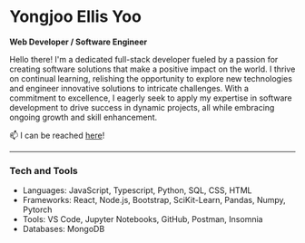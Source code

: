 # Yongjoo Ellis Yoo
**Web Developer / Software Engineer**

Hello there! I'm a dedicated full-stack developer fueled by a passion for creating software solutions that make a positive impact on the world. I thrive on continual learning, relishing the opportunity to explore new technologies and engineer innovative solutions to intricate challenges. With a commitment to excellence, I eagerly seek to apply my expertise in software development to drive success in dynamic projects, all while embracing ongoing growth and skill enhancement.

📫 I can be reached [here](mailto:yongjooyoo73@gmail.com)! 

---
### Tech and Tools
- Languages: JavaScript, Typescript, Python, SQL, CSS, HTML
- Frameworks: React, Node.js, Bootstrap, SciKit-Learn, Pandas, Numpy, Pytorch
- Tools: VS Code, Jupyter Notebooks, GitHub, Postman, Insomnia
- Databases: MongoDB


<!--
**yjyoo773/yjyoo773** is a ✨ _special_ ✨ repository because its `README.md` (this file) appears on your GitHub profile.

Here are some ideas to get you started:

- 🔭 I’m currently working on ...
- 🌱 I’m currently learning ...
- 👯 I’m looking to collaborate on ...
- 🤔 I’m looking for help with ...
- 💬 Ask me about ...
- 📫 How to reach me: ...
- 😄 Pronouns: ...
- ⚡ Fun fact: ...
-->

